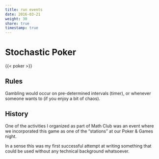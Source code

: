 ```yaml
---
title: run events
date: 2016-03-21
weight: 30
share: true
timestamp: true
---
```


# Stochastic Poker
{{< poker >}}

## Rules
Gambling would occur on pre-determined intervals (timer), or whenever someone wants to (if you enjoy a bit of chaos).

## History
One of the activities I organized as part of Math Club was an event where we incorporated this game as one of the “stations” at our Poker & Games night.

In a sense this was my first successful attempt at writing something that could be used without any technical background whatsoever.
